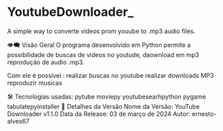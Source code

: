 # YoutubeDownloader_
A simple way to converte videos prom youube to .mp3 audio files.

👁️‍🗨️ Visão Geral
O programa desenvolvido em Python permite a possibilidade de buscas de videos no youtude, daownload em mp3 reprodução de audio .mp3.

Com ele é possível :
 realizar buscas no youtube
 realizar downloads MP3
 reproduzir musicas
 
🛠 Tecnologias usadas:
pytube
moviepy
youtubesearhpython
pygame
tabulatepyinstaller
🚀 Detalhes da Versão
Nome da Versão: YouTube Downloader v1.1.0
Data da Release: 03 de março de 2024
Autor: ernesto-alves67
